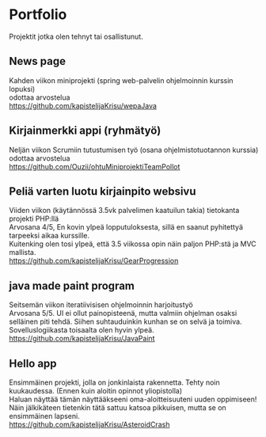# Portfolio
Projektit jotka olen tehnyt tai osallistunut.

## News page
Kahden viikon miniprojekti (spring web-palvelin ohjelmoinnin kurssin lopuksi)
<br/> odottaa arvostelua
<br/> https://github.com/kapistelijaKrisu/wepaJava

## Kirjainmerkki appi (ryhmätyö)
Neljän viikon Scrumiin tutustumisen työ (osana ohjelmistotuotannon kurssia)
<br/> odottaa arvostelua
<br/> https://github.com/Ouzii/ohtuMiniprojektiTeamPollot

## Peliä varten luotu kirjainpito websivu
Viiden viikon (käytännössä 3.5vk palvelimen kaatuilun takia) tietokanta projekti PHP:llä
<br/> Arvosana 4/5, En kovin ylpeä lopputuloksesta, sillä en saanut pyhitettyä tarpeeksi aikaa kurssille.
<br/> Kuitenking olen tosi ylpeä, että 3.5 viikossa opin näin paljon PHP:stä ja MVC mallista.
<br/> https://github.com/kapistelijaKrisu/GearProgression

## java made paint program
Seitsemän viikon iteratiivisisen ohjelmoinnin harjoitustyö
<br/> Arvosana 5/5. UI ei ollut painopisteenä, mutta valmiin ohjelman osaksi selläinen piti tehdä. Siihen suhtauduinkin kunhan se on selvä ja toimiva.
<br/> Sovelluslogiikasta toisaalta olen hyvin ylpeä.
<br/> https://github.com/kapistelijaKrisu/JavaPaint

## Hello app
Ensimmäinen projekti, jolla on jonkinlaista rakennetta. Tehty noin kuukaudessa. (Ennen kuin aloitin opinnot yliopistolla)
<br/> Haluan näyttää tämän näyttääkseeni oma-aloitteisuuteni uuden oppimiseen!
<br/> Näin jälkikäteen tietenkin tätä sattuu katsoa pikkuisen, mutta se on ensimmäinen lapseni.
<br/> https://github.com/kapistelijaKrisu/AsteroidCrash
